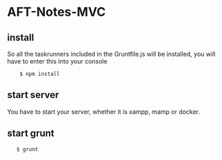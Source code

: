 # AFT-Notes-MVC 

## install
So all the taskrunners included in the Gruntfile.js will be installed, you will have to enter this into your console
      
        $ npm install


## start server
You have to start your server, whether it is xampp, mamp or docker.
       
## start grunt
       $ grunt
